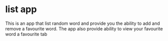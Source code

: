 # list app

This is an app that list random word and provide you the ability to add and remove a favourite word.
The app also provide ability to view your favourite word a favourite tab


